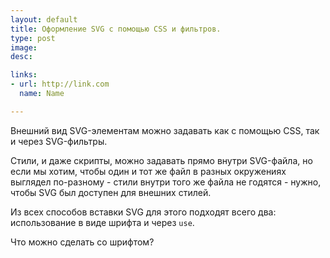 ```yaml
---
layout: default
title: Оформление SVG c помощью CSS и фильтров.
type: post
image: 
desc: 

links:
- url: http://link.com
  name: Name

---
```


Внешний вид SVG-элементам можно задавать как с помощью CSS, так и через SVG-фильтры. 

Стили, и даже скрипты, можно задавать прямо внутри SVG-файла, но если мы хотим, чтобы один и тот же файл в разных окружениях выглядел по-разному - стили внутри того же файла не годятся - нужно, чтобы SVG был доступен для внешних стилей.<!--more-->

Из всех способов вставки SVG для этого подходят всего два: использование в виде шрифта и через <code>use</code>.

Что можно сделать со шрифтом?
